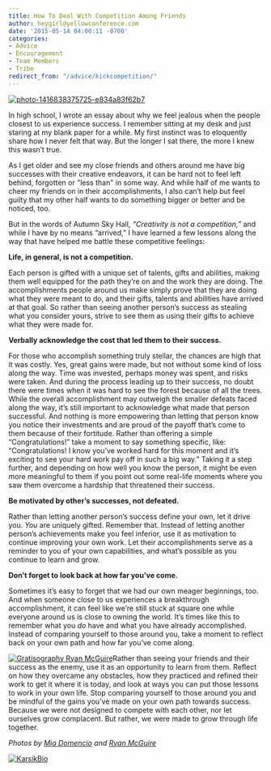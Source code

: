 ```yaml
---
title: How To Deal With Competition Among Friends
author: heygirl@yellowconference.com
date: '2015-05-14 04:00:11 -0700'
categories:
- Advice
- Encouragement
- Team Members
- Tribe
redirect_from: "/advice/kickcompetition/"
---
```


[![photo-1416838375725-e834a83f62b7](http://yellowconference.com/wp-content/uploads/2015/05/photo-1416838375725-e834a83f62b7.jpg)](http://yellowconference.com/wp-content/uploads/2015/05/photo-1416838375725-e834a83f62b7.jpg)

In high school, I wrote an essay about why we feel jealous when the people closest to us experience success. I remember sitting at my desk and just staring at my blank paper for a while. My first instinct was to eloquently share how I never felt that way. But the longer I sat there, the more I knew this wasn’t true.

As I get older and see my close friends and others around me have big successes with their creative endeavors, it can be hard not to feel left behind, forgotten or "less than" in some way. And while half of me wants to cheer my friends on in their accomplishments, I also can’t help but feel guilty that my other half wants to do something bigger or better and be noticed, too.

But in the words of Autumn Sky Hall, _“Creativity is not a competition,”_ and while I have by no means “arrived,” I have learned a few lessons along the way that have helped me battle these competitive feelings:

**Life, in general, is not a competition.**

Each person is gifted with a unique set of talents, gifts and abilities, making them well equipped for the path they’re on and the work they are doing. The accomplishments people around us make simply prove that they are doing what they were meant to do, and their gifts, talents and abilities have arrived at that goal. So rather than seeing another person’s success as stealing what you consider yours, strive to see them as using their gifts to achieve what they were made for.

**Verbally acknowledge the cost that led them to their success.**

For those who accomplish something truly stellar, the chances are high that it was costly. Yes, great gains were made, but not without some kind of loss along the way. Time was invested, perhaps money was spent, and risks were taken. And during the process leading up to their success, no doubt there were times when it was hard to see the forest because of all the trees. While the overall accomplishment may outweigh the smaller defeats faced along the way, it’s still important to acknowledge what made that person successful. And nothing is more empowering than letting that person know you notice their investments and are proud of the payoff that’s come to them because of their fortitude. Rather than offering a simple “Congratulations!” take a moment to say something specific, like: “Congratulations! I know you’ve worked hard for this moment and it’s exciting to see your hard work pay off in such a big way.” Taking it a step further, and depending on how well you know the person, it might be even more meaningful to them if you point out some real-life moments where you saw them overcome a hardship that threatened their success.

**Be motivated by other’s successes, not defeated.**

Rather than letting another person’s success define your own, let it drive you. _You_ are uniquely gifted. Remember that. Instead of letting another person’s achievements make you feel inferior, use it as motivation to continue improving your own work. Let their accomplishments serve as a reminder to you of your own capabilities, and what’s possible as you continue to learn and grow.

**Don’t forget to look back at how far you’ve come.**

Sometimes it’s easy to forget that we had our own meager beginnings, too. And when someone close to us experiences a breakthrough accomplishment, it can feel like we’re still stuck at square one while everyone around us is close to owning the world. It’s times like this to remember what you _do_ have and what you have already accomplished. Instead of comparing yourself to those around you, take a moment to reflect back on your own path and how far you’ve come along.

[![Gratisography Ryan McGuire](http://yellowconference.com/wp-content/uploads/2015/05/Gratisography-Ryan-McGuire.jpg)](http://yellowconference.com/wp-content/uploads/2015/05/Gratisography-Ryan-McGuire.jpg)Rather than seeing your friends and their success as the enemy, use it as an opportunity to learn from them. Reflect on how they overcame any obstacles, how they practiced and refined their work to get it where it is today, and look at ways you can put those lessons to work in your own life. Stop comparing yourself to those around you and be mindful of the gains you’ve made on your own path towards success. Because we were not designed to compete with each other, nor let ourselves grow complacent. But rather, we were made to grow through life together.

_Photos by [Mia Domencio](https://unsplash.com/miadomenico) and [Ryan McGuire](http://www.gratisography.com/)_

[![KarsikBio](http://yellowconference.com/wp-content/uploads/2015/05/KarsikBio1.jpg)](http://yellowconference.com/wp-content/uploads/2015/05/KarsikBio1.jpg)
